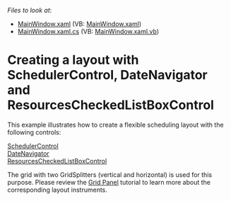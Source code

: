<!-- default file list -->
*Files to look at*:

* [MainWindow.xaml](./CS/MainWindow.xaml) (VB: [MainWindow.xaml](./VB/MainWindow.xaml))
* [MainWindow.xaml.cs](./CS/MainWindow.xaml.cs) (VB: [MainWindow.xaml.vb](./VB/MainWindow.xaml.vb))
<!-- default file list end -->
# Creating a layout with SchedulerControl, DateNavigator and ResourcesCheckedListBoxControl


<p>This example illustrates how to create a  flexible scheduling layout with the following controls:</p><p><a href="http://documentation.devexpress.com/#WPF/clsDevExpressXpfSchedulerSchedulerControltopic"><u>SchedulerControl</u></a><br />
<a href="http://documentation.devexpress.com/#WPF/CustomDocument9897"><u>DateNavigator</u></a><br />
<a href="http://documentation.devexpress.com/#WPF/clsDevExpressXpfSchedulerUIResourcesCheckedListBoxControltopic"><u>ResourcesCheckedListBoxControl</u></a></p><p>The grid with two GridSplitters (vertical and horizontal) is used for this purpose. Please review the <a href="http://www.wpftutorial.net/GridLayout.html"><u>Grid Panel</u></a> tutorial to learn more about the corresponding layout instruments.</p>

<br/>


